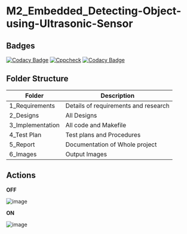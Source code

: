 # M2_Embedded_Detecting-Object-using-Ultrasonic-Sensor

## Badges
[![Codacy Badge](https://api.codacy.com/project/badge/Grade/292cdab64a1d4b05aa75f9ba61ddbba4)](https://app.codacy.com/gh/madesh1604/M2_Embedded_Detecting-Object-using-Ultrasonic-Sensor?utm_source=github.com&utm_medium=referral&utm_content=madesh1604/M2_Embedded_Detecting-Object-using-Ultrasonic-Sensor&utm_campaign=Badge_Grade_Settings)
[![Cppcheck](https://github.com/madesh1604/M2_Embedded_Detecting-Object-using-Ultrasonic-Sensor/actions/workflows/cppcheck.yml/badge.svg)](https://github.com/madesh1604/M2_Embedded_Detecting-Object-using-Ultrasonic-Sensor/actions/workflows/cppcheck.yml)
[![Codacy Badge](https://app.codacy.com/project/badge/Grade/310b2e53a75f464eb4c16160e6d07ebb)](https://www.codacy.com/gh/madesh1604/M2_Embedded_Detecting-Object-using-Ultrasonic-Sensor/dashboard?utm_source=github.com&amp;utm_medium=referral&amp;utm_content=madesh1604/M2_Embedded_Detecting-Object-using-Ultrasonic-Sensor&amp;utm_campaign=Badge_Grade)

## Folder Structure
| Folder | Description |
| ------ | ----------- |
| 1_Requirements | Details of requirements and research |
| 2_Designs | All Designs |
| 3_Implementation | All code and Makefile |
| 4_Test Plan | Test plans and Procedures |
| 5_Report | Documentation of Whole project |
| 6_Images | Output Images |

## Actions

  __OFF__
  
![image](https://user-images.githubusercontent.com/91029826/144368442-4565e888-4cf0-4dd4-8e62-5d31654e1dd5.png)

   __ON__
   
![image](https://user-images.githubusercontent.com/91029826/144378478-d74f79bb-dbe9-4a00-98a2-41c25d66455e.png)
   
   
